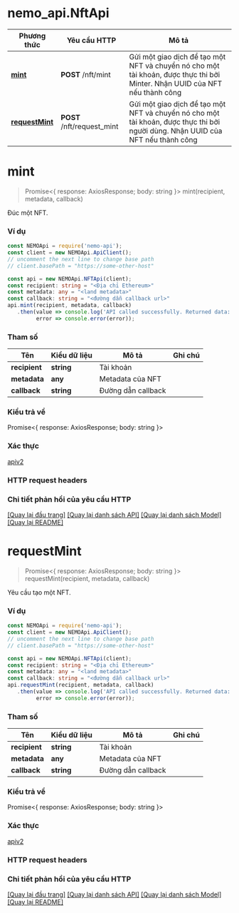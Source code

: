 # nemo_api.NftApi

Phương thức | Yêu cầu HTTP | Mô tả
------------- | ------------- | -------------
[**mint**](NftApi.md#mint) | **POST** /nft/mint | Gửi một giao dịch để tạo một NFT và chuyển nó cho một tài khoản, được thực thi bởi Minter. Nhận UUID của NFT nếu thành công
[**requestMint**](NftApi.md#requestMint) | **POST** /nft/request_mint | Gửi một giao dịch để tạo một NFT và chuyển nó cho một tài khoản, được thực thi bởi người dùng. Nhận UUID của NFT nếu thành công

# **mint**
> Promise<{ response: AxiosResponse; body: string }> mint(recipient, metadata, callback)

Đúc một NFT.

### Ví dụ

```typescript
const NEMOApi = require('nemo-api');
const client = new NEMOApi.ApiClient();
// uncomment the next line to change base path
// client.basePath = "https://some-other-host"

const api = new NEMOApi.NFTApi(client);
const recipient: string = "<Địa chỉ Ethereum>"
const metadata: any = "<land metadata>"
const callback: string = "<đường dẫn callback url>"
api.mint(recipient, metadata, callback)
   .then(value => console.log('API called successfully. Returned data: ', value.body),
         error => console.error(error));
```

### Tham số

| Tên | Kiểu dữ liệu | Mô tả | Ghi chú |
------------- | ------------- | ------------- | -------------
 **recipient** | **string**| Tài khoản | 
 **metadata** | **any**| Metadata của NFT | 
 **callback** | **string**| Đường dẫn callback | 

### Kiểu trả về

Promise<{ response: AxiosResponse; body: string }>

### Xác thực

[apiv2](./README.md#apiv2)

### HTTP request headers

### Chi tiết phản hồi của yêu cầu HTTP

[[Quay lại đầu trang]](#) [[Quay lại danh sách API]](./README.md#tài-liệu-về-api-endpoints) [[Quay lại danh sách Model]](./README.md#tài-liệu-về-models) [[Quay lại README]](./README.md)

# **requestMint**
> Promise<{ response: AxiosResponse; body: string }> requestMint(recipient, metadata, callback)

Yêu cầu tạo một NFT.

### Ví dụ

```typescript
const NEMOApi = require('nemo-api');
const client = new NEMOApi.ApiClient();
// uncomment the next line to change base path
// client.basePath = "https://some-other-host"

const api = new NEMOApi.NFTApi(client);
const recipient: string = "<Địa chỉ Ethereum>"
const metadata: any = "<land metadata>"
const callback: string = "<đường dẫn callback url>"
api.requestMint(recipient, metadata, callback)
   .then(value => console.log('API called successfully. Returned data: ', value.body),
         error => console.error(error));
```

### Tham số

| Tên | Kiểu dữ liệu | Mô tả | Ghi chú |
------------- | ------------- | ------------- | -------------
 **recipient** | **string**| Tài khoản | 
 **metadata** | **any**| Metadata của NFT | 
 **callback** | **string**| Đường dẫn callback | 

### Kiểu trả về

Promise<{ response: AxiosResponse; body: string }> 

### Xác thực

[apiv2](./README.md#apiv2)

### HTTP request headers

### Chi tiết phản hồi của yêu cầu HTTP

[[Quay lại đầu trang]](#) [[Quay lại danh sách API]](./README.md#tài-liệu-về-api-endpoints) [[Quay lại danh sách Model]](./README.md#tài-liệu-về-models) [[Quay lại README]](./README.md)